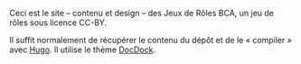 Ceci est le site – contenu et design – des Jeux de Rôles BCA, un jeu de rôles sous licence CC-BY.

Il suffit normalement de récupérer le contenu du dépôt et de le « compiler » avec [Hugo](http://gohugo.io/). Il utilise le thème [DocDock](http://docdock.netlify.com/).

